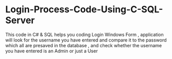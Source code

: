# Login-Process-Code-Using-C-SQL-Server
This code in C# &amp; SQL helps you coding Login Windows Form , application will look for the username you have entered and compare it to the password which all are presaved in the database , and check whether the username you have entered is an Admin or just a User
